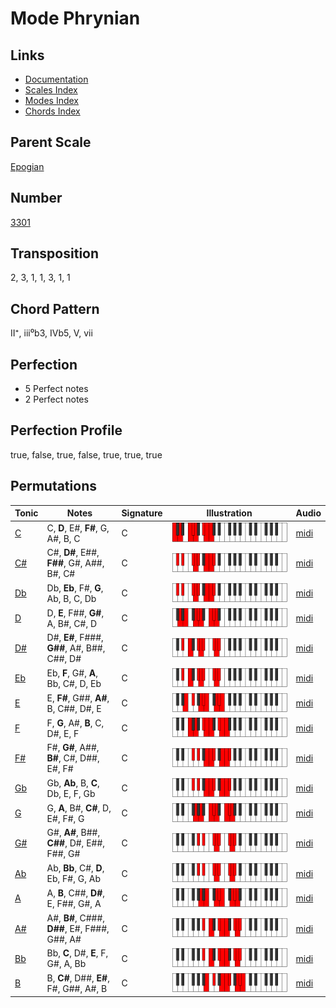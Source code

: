 # Mode Phrynian

## Links

- [Documentation](README.md)
- [Scales Index](Scales.md)
- [Modes Index](Modes.md)
- [Chords Index](Chords.md)

## Parent Scale

[Epogian](ScaleEpogian.md)

## Number

[3301](https://ianring.com/musictheory/scales/3301)

## Transposition

2, 3, 1, 1, 3, 1, 1

## Chord Pattern

II⁺, iii⁰b3, IVb5, V, vii

## Perfection

- 5 Perfect notes
- 2 Perfect notes

## Perfection Profile

true, false, true, false, true, true, true

## Permutations

| Tonic | Notes | Signature | Illustration | Audio |
|-------|-------|-----------|--------------|-------|
| [C](ModeCNaturalPhrynian.md) | C, **D**, E#, **F#**, G, A#, B, C | C | ![CNaturalPhrynian](ModeCNaturalPhrynian.png) | [midi](https://github.com/edipermadi/music/blob/main/docs/ModeCNaturalPhrynian.mid?raw=true) |
| [C#](ModeCSharpPhrynian.md) | C#, **D#**, E##, **F##**, G#, A##, B#, C# | C | ![CSharpPhrynian](ModeCSharpPhrynian.png) | [midi](https://github.com/edipermadi/music/blob/main/docs/ModeCSharpPhrynian.mid?raw=true) |
| [Db](ModeDFlatPhrynian.md) | Db, **Eb**, F#, **G**, Ab, B, C, Db | C | ![DFlatPhrynian](ModeDFlatPhrynian.png) | [midi](https://github.com/edipermadi/music/blob/main/docs/ModeDFlatPhrynian.mid?raw=true) |
| [D](ModeDNaturalPhrynian.md) | D, **E**, F##, **G#**, A, B#, C#, D | C | ![DNaturalPhrynian](ModeDNaturalPhrynian.png) | [midi](https://github.com/edipermadi/music/blob/main/docs/ModeDNaturalPhrynian.mid?raw=true) |
| [D#](ModeDSharpPhrynian.md) | D#, **E#**, F###, **G##**, A#, B##, C##, D# | C | ![DSharpPhrynian](ModeDSharpPhrynian.png) | [midi](https://github.com/edipermadi/music/blob/main/docs/ModeDSharpPhrynian.mid?raw=true) |
| [Eb](ModeEFlatPhrynian.md) | Eb, **F**, G#, **A**, Bb, C#, D, Eb | C | ![EFlatPhrynian](ModeEFlatPhrynian.png) | [midi](https://github.com/edipermadi/music/blob/main/docs/ModeEFlatPhrynian.mid?raw=true) |
| [E](ModeENaturalPhrynian.md) | E, **F#**, G##, **A#**, B, C##, D#, E | C | ![ENaturalPhrynian](ModeENaturalPhrynian.png) | [midi](https://github.com/edipermadi/music/blob/main/docs/ModeENaturalPhrynian.mid?raw=true) |
| [F](ModeFNaturalPhrynian.md) | F, **G**, A#, **B**, C, D#, E, F | C | ![FNaturalPhrynian](ModeFNaturalPhrynian.png) | [midi](https://github.com/edipermadi/music/blob/main/docs/ModeFNaturalPhrynian.mid?raw=true) |
| [F#](ModeFSharpPhrynian.md) | F#, **G#**, A##, **B#**, C#, D##, E#, F# | C | ![FSharpPhrynian](ModeFSharpPhrynian.png) | [midi](https://github.com/edipermadi/music/blob/main/docs/ModeFSharpPhrynian.mid?raw=true) |
| [Gb](ModeGFlatPhrynian.md) | Gb, **Ab**, B, **C**, Db, E, F, Gb | C | ![GFlatPhrynian](ModeGFlatPhrynian.png) | [midi](https://github.com/edipermadi/music/blob/main/docs/ModeGFlatPhrynian.mid?raw=true) |
| [G](ModeGNaturalPhrynian.md) | G, **A**, B#, **C#**, D, E#, F#, G | C | ![GNaturalPhrynian](ModeGNaturalPhrynian.png) | [midi](https://github.com/edipermadi/music/blob/main/docs/ModeGNaturalPhrynian.mid?raw=true) |
| [G#](ModeGSharpPhrynian.md) | G#, **A#**, B##, **C##**, D#, E##, F##, G# | C | ![GSharpPhrynian](ModeGSharpPhrynian.png) | [midi](https://github.com/edipermadi/music/blob/main/docs/ModeGSharpPhrynian.mid?raw=true) |
| [Ab](ModeAFlatPhrynian.md) | Ab, **Bb**, C#, **D**, Eb, F#, G, Ab | C | ![AFlatPhrynian](ModeAFlatPhrynian.png) | [midi](https://github.com/edipermadi/music/blob/main/docs/ModeAFlatPhrynian.mid?raw=true) |
| [A](ModeANaturalPhrynian.md) | A, **B**, C##, **D#**, E, F##, G#, A | C | ![ANaturalPhrynian](ModeANaturalPhrynian.png) | [midi](https://github.com/edipermadi/music/blob/main/docs/ModeANaturalPhrynian.mid?raw=true) |
| [A#](ModeASharpPhrynian.md) | A#, **B#**, C###, **D##**, E#, F###, G##, A# | C | ![ASharpPhrynian](ModeASharpPhrynian.png) | [midi](https://github.com/edipermadi/music/blob/main/docs/ModeASharpPhrynian.mid?raw=true) |
| [Bb](ModeBFlatPhrynian.md) | Bb, **C**, D#, **E**, F, G#, A, Bb | C | ![BFlatPhrynian](ModeBFlatPhrynian.png) | [midi](https://github.com/edipermadi/music/blob/main/docs/ModeBFlatPhrynian.mid?raw=true) |
| [B](ModeBNaturalPhrynian.md) | B, **C#**, D##, **E#**, F#, G##, A#, B | C | ![BNaturalPhrynian](ModeBNaturalPhrynian.png) | [midi](https://github.com/edipermadi/music/blob/main/docs/ModeBNaturalPhrynian.mid?raw=true) |
